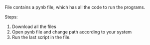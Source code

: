 File contains a pynb file, which has all the code to run the programs.

Steps:
1. Download all the files
2. Open pynb file and change path according to your system
3. Run the last script in the file. 
